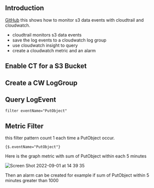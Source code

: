 ## Introduction 
[GitHub](https://github.com/entest-hai/s3-cloudtrail-cloudwatch) 
this shows how to monitor s3 data events with cloudtrail and cloudwatch. 

- cloudtrail monitors s3 data events 
- save the log events to a cloudwatch log group 
- use cloudwatch insight to query 
- create a cloudwatch metric and an alarm 

## Enable CT for a S3 Bucket

## Create a CW LogGroup 

## Query LogEvent  
```
filter eventName="PutObject"
```

## Metric Filter
this filter pattern count 1 each time a PutObject occur.  
```
{$.eventName="PutObject"}
```
Here is the graph metric with sum of PutObject within each 5 minutes 

![Screen Shot 2022-09-01 at 14 39 35](https://user-images.githubusercontent.com/20411077/187861321-daf0a35b-9a43-4920-8483-f340303d3620.png)

Then an alarm can be created for example if sum of PutObject within 5 minutes greater than 1000

